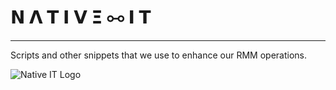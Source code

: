 # 𝝢 𝝠 𝝩 𝝞 𝗩 𝝣 ⧟ 𝝞 𝝩
---

Scripts and other snippets that we use to enhance our RMM operations.

![Native IT Logo](https://github.com/nativeit/native-rmm/blob/9f5a2992106bb8697c59209cbb9d0703d61c0544/assets/img/profile.jpg)
